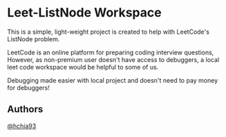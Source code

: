 # Leet-ListNode Workspace

This is a simple, light-weight project is created to help with LeetCode's ListNode problem.

LeetCode is an online platform for preparing coding interview questions,
However, as non-premium user doesn't have access to debuggers, a local leet code workspace would be helpful to some of us.

Debugging made easier with local project and doesn't need to pay money for debuggers!

## Authors
[@hchia93](https://www.github.com/hchia93)
